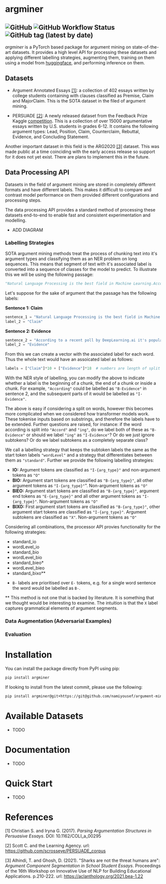 # argminer

![GitHub](https://img.shields.io/github/license/namiyousef/argument-mining)
![GitHub Workflow Status](https://img.shields.io/github/workflow/status/namiyousef/argument-mining/Python%20package)
![GitHub tag (latest by date)](https://img.shields.io/github/v/tag/namiyousef/argument-mining)
---

_argminer_ is a PyTorch based package for argument mining on state-of-the-art datasets. It provides a high level API for processing these datasets and applying different labelling strategies, augmenting them, training on them using a model from [huggingface](https://huggingface.co/), and performing inference on them.

## Datasets

- Argument Annotated Essays [[1]](#1): a collection of 402 essays written by college students containing with clauses classified as Premise, Claim and MajorClaim. This is the SOTA dataset in the filed of argument mining.

- PERSUADE [[2]](#2): A newly released dataset from the Feedback Prize Kaggle [competition](https://www.kaggle.com/competitions/feedback-prize-2021/overview). This is a collection of over 15000 argumentative essays written by U.S. students in grades 6-12. It contains the following argument types: Lead, Position, Claim, Counterclaim, Rebuttal, Evidence, and Concluding Statement.

Another important dataset in this field is the ARG2020 [[3]](#3) dataset. This was made public at a time coinciding with the early access release so support for it does not yet exist. There are plans to implement this in the future.

## Data Processing API

Datasets in the field of argument mining are stored in completely different formats and have different labels. This makes it difficult to compare and contrast model performance on them provided different configurations and processing steps. 

The data processing API provides a standard method of processing these datasets end-to-end to enable fast and consistent experimentation and modelling.

- ADD DIAGRAM

### Labelling Strategies

SOTA argument mining methods treat the process of chunking text into it's argument types and classifying them as an NER problem on long sequences. This means that segment of text with it's associated label is converted into a sequence of classes for the model to predict. To illustrate this we will be using the following passage:

```python
"Natural Language Processing is the best field in Machine Learning.According to a recent poll by DeepLearning.ai it's popularity has increased by twofold in the last 2 years."
```


Let's suppose for the sake of argument that the passage has the following labels:

**Sentence 1: Claim**
```python
sentence_1 = "Natural Language Processing is the best field in Machine Learning."
label_2 = "Claim"
```

**Sentence 2: Evidence**
```python
sentence_2 = "According to a recent poll by DeepLearning.ai it's popularity has increased by twofold in the last 2 years."
label_2 = "Evidence"
```

From this we can create a vector with the associated label for each word. Thus the whole text would have an assoicated label as follows:

```python
labels = ["Claim"]*10 + ["Evidence"]*18  # numbers are length of split sentences
```

With the NER style of labelling, you can modify the above to indicate whether a label is the beginning of a chunk, the end of a chunk or inside a chunk. For example, `"According"` could be labelled as `"B-Evidence"` in sentence 2, and the subsequent parts of it would be labelled as `"I-Evidence"`.

The above is easy if considering a split on words, however this becomes more complicated when we considered how transformer models work. These tokenise inputs based on substrings, and therefore the labels have to be extended. Further questions are raised, for instance: if the word according is split into `"Accord"` and `"ing"`, do we label both of these as `"B-Evidence"` or should we label `"ing"` as `"I-Evidence"`? Or do we just ignore subtokens? Or do we label subtokens as a completely separate class?

We call a labelling strategy that keeps the subtoken labels the same as the start token labels `"wordLevel"` and a strategy that differentiates between them as `"standard"`. Further we provide the following labelling strategies:

- **IO:** Argument tokens are classified as `"I-{arg_type}"` and non-argument tokens as `"O"`
- **BIO:** Argument start tokens are classified as `"B-{arg_type}"`, all other argument tokens as `"I-{arg_type}"`". Non-argument tokens as `"O"`
- **BIEO:** Argument start tokens are classified as `"B-{arg_type}"`, argument end tokens as `"E-{arg_type}"` and all other argument tokens as `"I-{arg_type}"`. Non-argument tokens as `"O"`
- **BIXO:** First argument start tokens are classified as `"B-{arg_type}"`, other argument start tokens are classified as `"I-{arg_type}"`. Argument subtokens are classified as `"X"`. Non-argument tokens as `"O"`

Considering all combinations, the processor API provies functionality for the following strategies:

- standard_io
- wordLevel_io
- standard_bio
- wordLevel_bio
- standard_bieo*
- wordLevel_bieo
- standard_bixo**

* `B-` labels are prioritised over `E-` tokens, e.g. for a single word sentence the word would be labelled as `B-`.

** This method is not one that is backed by literature. It is something that we thought would be interesting to examine. The intuition is that the `X` label captures grammatical elements of argument segments.

### Data Augmentation (Adversarial Examples)

### Evaluation


# Installation
You can install the package directly from PyPI using pip:
```bash
pip install argminer
```
If looking to install from the latest commit, please use the following:
```bash
pip install argminer@git+https://git@github.com/namiyousef/argument-mining.git@develop 
```

# Available Datasets
- TODO

# Documentation
- TODO

# Quick Start
- TODO



# References
<a id="1">[1]</a>
Christian S. and Iryna G. (2017). _Parsing Argumentation Structures in Persuasive Essays_. DOI: 10.1162/COLI_a_00295

<a id="2">[2]</a> 
Scott C. and the Learning Agency. url: https://github.com/scrosseye/PERSUADE_corpus

<a id="3">[3]</a> 
Alhindi, T. and Ghosh, D. (2021). 
"Sharks are not the threat humans are": _Argument Component Segmentation in School Student Essays_. Proceedings of the 16th Workshop on Innovative Use of NLP for Building Educational Applications. p.210-222. url: https://aclanthology.org/2021.bea-1.22